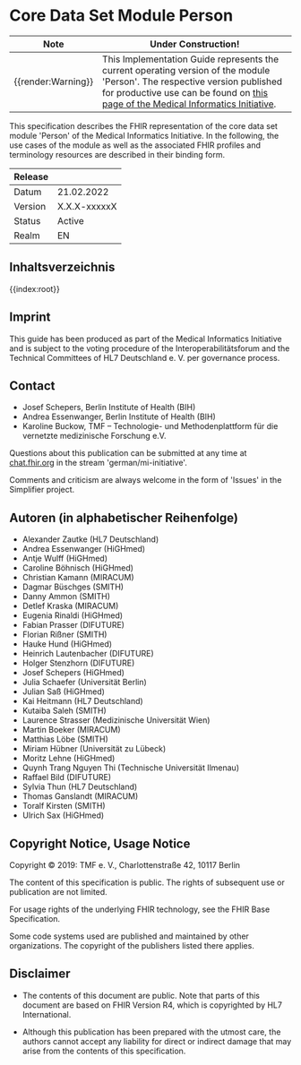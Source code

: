 # Core Data Set Module Person

| Note | Under Construction! |
|---------|---------------------|
| {{render:Warning}} | This Implementation Guide represents the current operating version of the module 'Person'. The respective version published for productive use can be found on [this page of the Medical Informatics Initiative](https://www.medizininformatik-initiative.de/Kerndatensatz/Modul_Person/IGMIIKDSModulPerson.html).|

This specification describes the FHIR representation of the core data set module 'Person' of the Medical Informatics Initiative.
In the following, the use cases of the module as well as the associated FHIR profiles and terminology resources are described in their binding form.

| Release   |   |
|---------|---|
| Datum   | 21.02.2022  |
| Version | X.X.X-xxxxxX         |
| Status  | Active       |
| Realm   | EN          | 


## Inhaltsverzeichnis

{{index:root}}

## Imprint
This guide has been produced as part of the Medical Informatics Initiative and is subject to the voting procedure of the Interoperabilitätsforum and the Technical Committees of HL7 Deutschland e. V. per governance process.

## Contact
* Josef Schepers, Berlin Institute of Health (BIH)
* Andrea Essenwanger, Berlin Institute of Health (BIH)
* Karoline Buckow, TMF – Technologie- und Methodenplattform
für die vernetzte medizinische Forschung e.V.

Questions about this publication can be submitted at any time at [chat.fhir.org](https://chat.fhir.org/#narrow/stream/179307-german.2Fmi-initiative) in the stream 'german/mi-initiative'.

Comments and criticism are always welcome in the form of 'Issues' in the Simplifier project.

## Autoren (in alphabetischer Reihenfolge)

* Alexander Zautke (HL7 Deutschland)
* Andrea Essenwanger (HiGHmed)
* Antje Wulff (HiGHmed)
* Caroline Böhnisch (HiGHmed)
* Christian Kamann (MIRACUM)
* Dagmar Büschges (SMITH)
* Danny Ammon (SMITH)
* Detlef Kraska (MIRACUM)
* Eugenia Rinaldi (HiGHmed)
* Fabian Prasser (DIFUTURE)
* Florian Rißner (SMITH)
* Hauke Hund (HiGHmed)
* Heinrich Lautenbacher (DIFUTURE)
* Holger Stenzhorn (DIFUTURE)
* Josef Schepers (HiGHmed)
* Julia Schaefer (Universität Berlin)
* Julian Saß (HiGHmed)
* Kai Heitmann (HL7 Deutschland)
* Kutaiba Saleh (SMITH)
* Laurence Strasser (Medizinische Universität Wien)
* Martin Boeker (MIRACUM)
* Matthias Löbe (SMITH)
* Miriam Hübner (Universität zu Lübeck)
* Moritz Lehne (HiGHmed)
* Quynh Trang Nguyen Thi (Technische Universität Ilmenau)
* Raffael Bild (DIFUTURE)
* Sylvia Thun (HL7 Deutschland)
* Thomas Ganslandt (MIRACUM)
* Toralf Kirsten (SMITH)
* Ulrich Sax (HiGHmed)

## Copyright Notice, Usage Notice
Copyright © 2019: TMF e. V., Charlottenstraße 42, 10117 Berlin

The content of this specification is public. The rights of subsequent use or publication are not limited.

For usage rights of the underlying FHIR technology, see the FHIR Base Specification.

Some code systems used are published and maintained by other organizations. The copyright of the publishers listed there applies.

## Disclaimer
* The contents of this document are public. Note that parts of this document are based on FHIR Version R4, which is copyrighted by HL7 International.

* Although this publication has been prepared with the utmost care, the authors cannot accept any liability for direct or indirect damage that may arise from the contents of this specification.